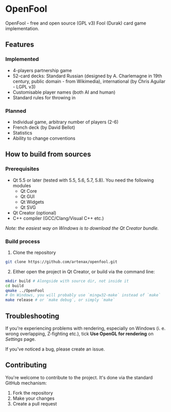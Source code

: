 # OpenFool

OpenFool - free and open source (GPL v3) Fool (Durak) card game implementation.

## Features
### Implemented
- 4-players partnership game
- 52-card decks: Standard Russian (designed by A. Charlemagne in 19th century, public domain - from Wikimedia),
    international (by Chris Aguilar - LGPL v3)
- Customisable player names (both AI and human)
- Standard rules for throwing in

### Planned
- Individual game, arbitrary number of players (2-6)
- French deck (by David Bellot)
- Statistics
- Ability to change conventions

## How to build from sources
### Prerequisites
- Qt 5.5 or later (tested with 5.5, 5.6, 5.7, 5.8). You need the following modules
    - Qt Core
    - Qt GUI
    - Qt Widgets
    - Qt SVG
- Qt Creator (optional)
- C++ compiler (GCC/Clang/Visual C++ etc.)

*Note: the easiest way on Windows is to download the Qt Creator bundle.*

### Build process
1. Clone the repository

```bash
git clone https://github.com/artenax/openfool.git
```

2. Either open the project in Qt Creator, or build via the command line:

```bash
mkdir build # Alongside with source dir, not inside it
cd build
qmake ../OpenFool
# On Windows, you will probably use `mingw32-make` instead of `make`
make release # or `make debug`, or simply `make`
```

## Troubleshooting
If you're experiencing problems with rendering, especially on Windows
(i. e. wrong overlapping, Z-fighting etc.), tick
**Use OpenGL for rendering** on *Settings* page.

If you've noticed a bug, please create an issue.

## Contributing
You're welcome to contribute to the project. It's done via the standard
GitHub mechanism:
1. Fork the repository
2. Make your changes
3. Create a pull request
